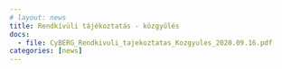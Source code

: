 ```yaml
---
# layout: news
title: Rendkívüli tájékoztatás - közgyűlés
docs:
  - file: CyBERG_Rendkivuli_tajekoztatas_Kozgyules_2020.09.16.pdf
categories: [news]
---
```

